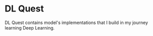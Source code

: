 # DL Quest

DL Quest contains model's implementations that I build in my journey learning Deep Learning.
